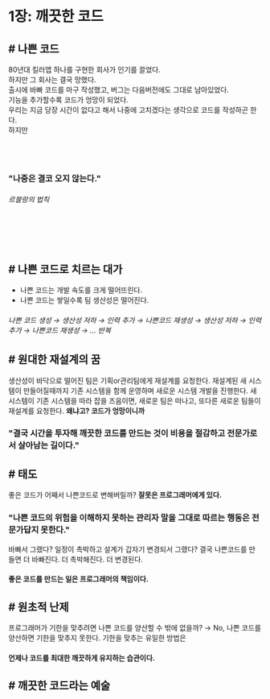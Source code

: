 # 1장: 깨끗한 코드
## # 나쁜 코드
80년대 킬러앱 하나를 구현한 회사가 인기를 끌었다.  
하지만 그 회사는 결국 망했다.  
출시에 바빠 코드를 마구 작성했고, 버그는 다음버전에도 그대로 남아있었다.  
기능을 추가할수록 코드가 엉망이 되었다.  
우리는 지금 당장 시간이 없다고 해서 나중에 고치겠다는 생각으로 코드를 작성하곤 한다.  
하지만
<br><br><br><br>
### "나중은 결코 오지 않는다."
###### 르블랑의 법칙
<br><br><br>
## # 나쁜 코드로 치르는 대가
* 나쁜 코드는 개발 속도를 크게 떨어뜨린다.
* 나쁜 코드는 쌓일수록 팀 생산성은 떨어진다.
###### 나쁜 코드 생성 → 생산성 저하 → 인력 추가 → 나쁜코드 재생성 → 생산성 저하 → 인력 추가 → 나쁜코드 재생성 → ... 반복
## # 원대한 재설계의 꿈
생산성이 바닥으로 떨어진 팀은 기획or관리팀에게 재설계를 요청한다.
재설계된 새 시스템이 만들어질때까지 기존 시스템을 함께 운영하며 새로운 시스템 개발을 진행한다.
새 시스템이 기존 시스템을 따라 잡을 즈음이면, 새로운 팀은 떠나고, 또다른 새로운 팀들이 재설계를 요청한다.
**왜냐고? 코드가 엉망이니까**
### "결국 시간을 투자해 깨끗한 코드를 만드는 것이 비용을 절감하고 전문가로서 살아남는 길이다."
## # 태도
좋은 코드가 어째서 나쁜코드로 변해버릴까?
**잘못은 프로그래머에게 있다.**
### "나쁜 코드의 위험을 이해하지 못하는 관리자 말을 그대로 따르는 행동은 전문가답지 못한다."
바빠서 그랬다? 일정이 촉박하고 설계가 갑자기 변경되서 그랬다?
결국 나쁜코드를 만들면 더 바빠진다. 더 촉박해진다. 더 변경된다.
#### 좋은 코드를 만드는 일은 프로그래머의 책임이다.
## # 원초적 난제
프로그래머가 기한을 맞추려면 나쁜 코드를 양산할 수 밖에 없을까?
→ No, 나쁜 코드를 양산하면 기한을 맞추지 못한다. 
기한을 맞추는 유일한 방법은
#### 언제나 코드를 최대한 깨끗하게 유지하는 습관이다.
## # 깨끗한 코드라는 예술
